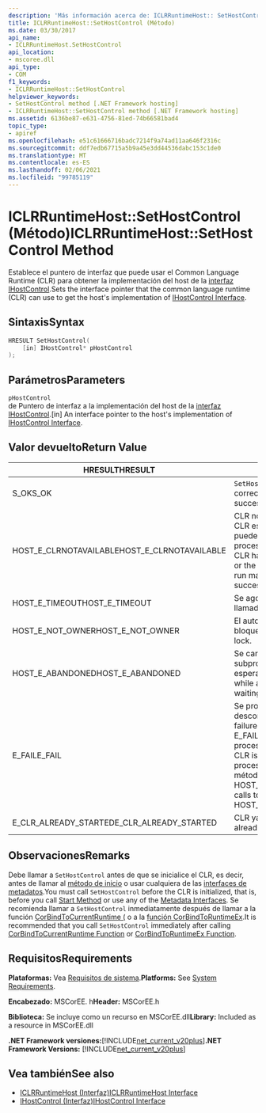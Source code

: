 ```yaml
---
description: 'Más información acerca de: ICLRRuntimeHost:: SetHostControl (método)'
title: ICLRRuntimeHost::SetHostControl (Método)
ms.date: 03/30/2017
api_name:
- ICLRRuntimeHost.SetHostControl
api_location:
- mscoree.dll
api_type:
- COM
f1_keywords:
- ICLRRuntimeHost::SetHostControl
helpviewer_keywords:
- SetHostControl method [.NET Framework hosting]
- ICLRRuntimeHost::SetHostControl method [.NET Framework hosting]
ms.assetid: 6136be87-e631-4756-81ed-74b66581bad4
topic_type:
- apiref
ms.openlocfilehash: e51c61666716badc7214f9a74ad11aa646f2316c
ms.sourcegitcommit: ddf7edb67715a5b9a45e3dd44536dabc153c1de0
ms.translationtype: MT
ms.contentlocale: es-ES
ms.lasthandoff: 02/06/2021
ms.locfileid: "99785119"
---
```

# <a name="iclrruntimehostsethostcontrol-method"></a><span data-ttu-id="df634-103">ICLRRuntimeHost::SetHostControl (Método)</span><span class="sxs-lookup"><span data-stu-id="df634-103">ICLRRuntimeHost::SetHostControl Method</span></span>

<span data-ttu-id="df634-104">Establece el puntero de interfaz que puede usar el Common Language Runtime (CLR) para obtener la implementación del host de la [interfaz IHostControl](ihostcontrol-interface.md).</span><span class="sxs-lookup"><span data-stu-id="df634-104">Sets the interface pointer that the common language runtime (CLR) can use to get the host's implementation of [IHostControl Interface](ihostcontrol-interface.md).</span></span>  
  
## <a name="syntax"></a><span data-ttu-id="df634-105">Sintaxis</span><span class="sxs-lookup"><span data-stu-id="df634-105">Syntax</span></span>  
  
```cpp  
HRESULT SetHostControl(  
    [in] IHostControl* pHostControl  
);  
```  
  
## <a name="parameters"></a><span data-ttu-id="df634-106">Parámetros</span><span class="sxs-lookup"><span data-stu-id="df634-106">Parameters</span></span>  

 `pHostControl`  
 <span data-ttu-id="df634-107">de Puntero de interfaz a la implementación del host de la [interfaz IHostControl](ihostcontrol-interface.md).</span><span class="sxs-lookup"><span data-stu-id="df634-107">[in] An interface pointer to the host's implementation of [IHostControl Interface](ihostcontrol-interface.md).</span></span>  
  
## <a name="return-value"></a><span data-ttu-id="df634-108">Valor devuelto</span><span class="sxs-lookup"><span data-stu-id="df634-108">Return Value</span></span>  
  
|<span data-ttu-id="df634-109">HRESULT</span><span class="sxs-lookup"><span data-stu-id="df634-109">HRESULT</span></span>|<span data-ttu-id="df634-110">Descripción</span><span class="sxs-lookup"><span data-stu-id="df634-110">Description</span></span>|  
|-------------|-----------------|  
|<span data-ttu-id="df634-111">S_OK</span><span class="sxs-lookup"><span data-stu-id="df634-111">S_OK</span></span>|<span data-ttu-id="df634-112">`SetHostControl` se devolvió correctamente.</span><span class="sxs-lookup"><span data-stu-id="df634-112">`SetHostControl` returned successfully.</span></span>|  
|<span data-ttu-id="df634-113">HOST_E_CLRNOTAVAILABLE</span><span class="sxs-lookup"><span data-stu-id="df634-113">HOST_E_CLRNOTAVAILABLE</span></span>|<span data-ttu-id="df634-114">CLR no se ha cargado en un proceso o CLR está en un estado en el que no puede ejecutar código administrado ni procesar la llamada correctamente.</span><span class="sxs-lookup"><span data-stu-id="df634-114">The CLR has not been loaded into a process, or the CLR is in a state in which it cannot run managed code or process the call successfully.</span></span>|  
|<span data-ttu-id="df634-115">HOST_E_TIMEOUT</span><span class="sxs-lookup"><span data-stu-id="df634-115">HOST_E_TIMEOUT</span></span>|<span data-ttu-id="df634-116">Se agotó el tiempo de espera de la llamada.</span><span class="sxs-lookup"><span data-stu-id="df634-116">The call timed out.</span></span>|  
|<span data-ttu-id="df634-117">HOST_E_NOT_OWNER</span><span class="sxs-lookup"><span data-stu-id="df634-117">HOST_E_NOT_OWNER</span></span>|<span data-ttu-id="df634-118">El autor de la llamada no posee el bloqueo.</span><span class="sxs-lookup"><span data-stu-id="df634-118">The caller does not own the lock.</span></span>|  
|<span data-ttu-id="df634-119">HOST_E_ABANDONED</span><span class="sxs-lookup"><span data-stu-id="df634-119">HOST_E_ABANDONED</span></span>|<span data-ttu-id="df634-120">Se canceló un evento mientras un subproceso o fibra bloqueados estaba esperando en él.</span><span class="sxs-lookup"><span data-stu-id="df634-120">An event was canceled while a blocked thread or fiber was waiting on it.</span></span>|  
|<span data-ttu-id="df634-121">E_FAIL</span><span class="sxs-lookup"><span data-stu-id="df634-121">E_FAIL</span></span>|<span data-ttu-id="df634-122">Se produjo un error grave desconocido.</span><span class="sxs-lookup"><span data-stu-id="df634-122">An unknown catastrophic failure occurred.</span></span> <span data-ttu-id="df634-123">Si un método devuelve E_FAIL, CLR ya no se puede usar en el proceso.</span><span class="sxs-lookup"><span data-stu-id="df634-123">If a method returns E_FAIL, the CLR is no longer usable within the process.</span></span> <span data-ttu-id="df634-124">Las llamadas subsiguientes a métodos de hospedaje devuelven HOST_E_CLRNOTAVAILABLE.</span><span class="sxs-lookup"><span data-stu-id="df634-124">Subsequent calls to hosting methods return HOST_E_CLRNOTAVAILABLE.</span></span>|  
|<span data-ttu-id="df634-125">E_CLR_ALREADY_STARTED</span><span class="sxs-lookup"><span data-stu-id="df634-125">E_CLR_ALREADY_STARTED</span></span>|<span data-ttu-id="df634-126">CLR ya se ha inicializado.</span><span class="sxs-lookup"><span data-stu-id="df634-126">The CLR has already been initialized.</span></span>|  
  
## <a name="remarks"></a><span data-ttu-id="df634-127">Observaciones</span><span class="sxs-lookup"><span data-stu-id="df634-127">Remarks</span></span>  

 <span data-ttu-id="df634-128">Debe llamar a `SetHostControl` antes de que se inicialice el CLR, es decir, antes de llamar al [método de inicio](iclrruntimehost-start-method.md) o usar cualquiera de las [interfaces de metadatos](../metadata/metadata-interfaces.md).</span><span class="sxs-lookup"><span data-stu-id="df634-128">You must call `SetHostControl` before the CLR is initialized, that is, before you call [Start Method](iclrruntimehost-start-method.md) or use any of the [Metadata Interfaces](../metadata/metadata-interfaces.md).</span></span> <span data-ttu-id="df634-129">Se recomienda llamar a `SetHostControl` inmediatamente después de llamar a la función [CorBindToCurrentRuntime (](corbindtocurrentruntime-function.md) o a la [función CorBindToRuntimeEx](corbindtoruntimeex-function.md).</span><span class="sxs-lookup"><span data-stu-id="df634-129">It is recommended that you call `SetHostControl` immediately after calling [CorBindToCurrentRuntime Function](corbindtocurrentruntime-function.md) or [CorBindToRuntimeEx Function](corbindtoruntimeex-function.md).</span></span>  
  
## <a name="requirements"></a><span data-ttu-id="df634-130">Requisitos</span><span class="sxs-lookup"><span data-stu-id="df634-130">Requirements</span></span>  

 <span data-ttu-id="df634-131">**Plataformas:** Vea [Requisitos de sistema](../../get-started/system-requirements.md).</span><span class="sxs-lookup"><span data-stu-id="df634-131">**Platforms:** See [System Requirements](../../get-started/system-requirements.md).</span></span>  
  
 <span data-ttu-id="df634-132">**Encabezado:** MSCorEE. h</span><span class="sxs-lookup"><span data-stu-id="df634-132">**Header:** MSCorEE.h</span></span>  
  
 <span data-ttu-id="df634-133">**Biblioteca:** Se incluye como un recurso en MSCorEE.dll</span><span class="sxs-lookup"><span data-stu-id="df634-133">**Library:** Included as a resource in MSCorEE.dll</span></span>  
  
 <span data-ttu-id="df634-134">**.NET Framework versiones:**[!INCLUDE[net_current_v20plus](../../../../includes/net-current-v20plus-md.md)]</span><span class="sxs-lookup"><span data-stu-id="df634-134">**.NET Framework Versions:** [!INCLUDE[net_current_v20plus](../../../../includes/net-current-v20plus-md.md)]</span></span>  
  
## <a name="see-also"></a><span data-ttu-id="df634-135">Vea también</span><span class="sxs-lookup"><span data-stu-id="df634-135">See also</span></span>

- [<span data-ttu-id="df634-136">ICLRRuntimeHost (Interfaz)</span><span class="sxs-lookup"><span data-stu-id="df634-136">ICLRRuntimeHost Interface</span></span>](iclrruntimehost-interface.md)
- [<span data-ttu-id="df634-137">IHostControl (Interfaz)</span><span class="sxs-lookup"><span data-stu-id="df634-137">IHostControl Interface</span></span>](ihostcontrol-interface.md)
